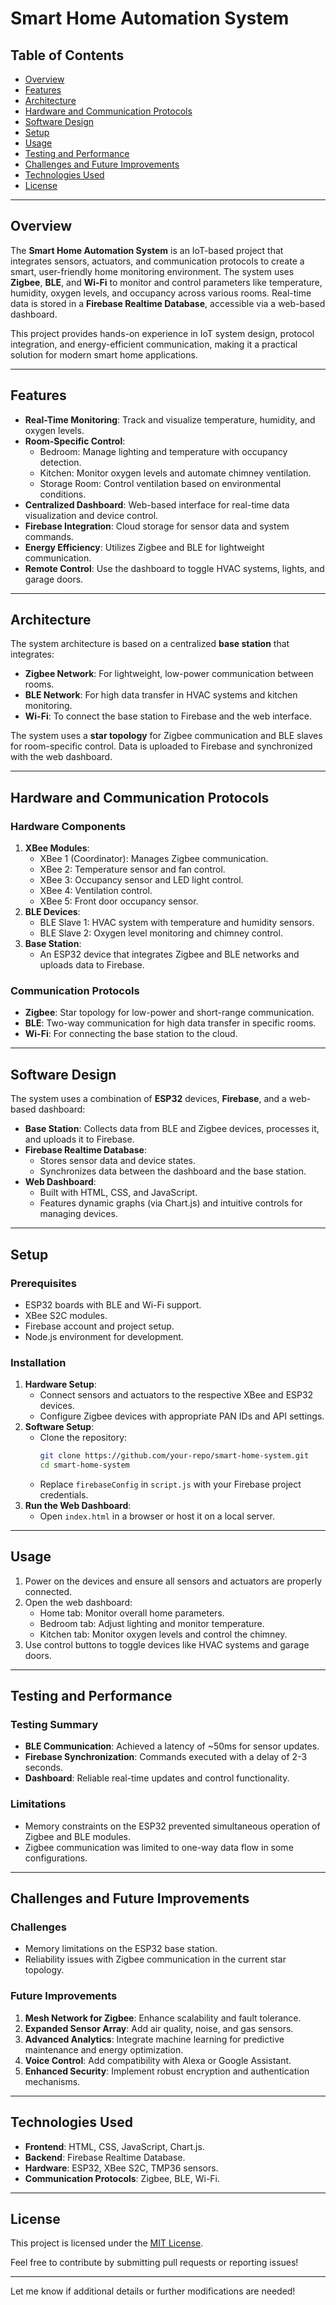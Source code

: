 # Smart Home Automation System

## Table of Contents
- [Overview](#overview)
- [Features](#features)
- [Architecture](#architecture)
- [Hardware and Communication Protocols](#hardware-and-communication-protocols)
- [Software Design](#software-design)
- [Setup](#setup)
- [Usage](#usage)
- [Testing and Performance](#testing-and-performance)
- [Challenges and Future Improvements](#challenges-and-future-improvements)
- [Technologies Used](#technologies-used)
- [License](#license)

---

## Overview
The **Smart Home Automation System** is an IoT-based project that integrates sensors, actuators, and communication protocols to create a smart, user-friendly home monitoring environment. The system uses **Zigbee**, **BLE**, and **Wi-Fi** to monitor and control parameters like temperature, humidity, oxygen levels, and occupancy across various rooms. Real-time data is stored in a **Firebase Realtime Database**, accessible via a web-based dashboard.

This project provides hands-on experience in IoT system design, protocol integration, and energy-efficient communication, making it a practical solution for modern smart home applications.

---

## Features
- **Real-Time Monitoring**: Track and visualize temperature, humidity, and oxygen levels.
- **Room-Specific Control**:
  - Bedroom: Manage lighting and temperature with occupancy detection.
  - Kitchen: Monitor oxygen levels and automate chimney ventilation.
  - Storage Room: Control ventilation based on environmental conditions.
- **Centralized Dashboard**: Web-based interface for real-time data visualization and device control.
- **Firebase Integration**: Cloud storage for sensor data and system commands.
- **Energy Efficiency**: Utilizes Zigbee and BLE for lightweight communication.
- **Remote Control**: Use the dashboard to toggle HVAC systems, lights, and garage doors.

---

## Architecture
The system architecture is based on a centralized **base station** that integrates:
- **Zigbee Network**: For lightweight, low-power communication between rooms.
- **BLE Network**: For high data transfer in HVAC systems and kitchen monitoring.
- **Wi-Fi**: To connect the base station to Firebase and the web interface.

The system uses a **star topology** for Zigbee communication and BLE slaves for room-specific control. Data is uploaded to Firebase and synchronized with the web dashboard.

---

## Hardware and Communication Protocols
### Hardware Components
1. **XBee Modules**:
   - XBee 1 (Coordinator): Manages Zigbee communication.
   - XBee 2: Temperature sensor and fan control.
   - XBee 3: Occupancy sensor and LED light control.
   - XBee 4: Ventilation control.
   - XBee 5: Front door occupancy sensor.
2. **BLE Devices**:
   - BLE Slave 1: HVAC system with temperature and humidity sensors.
   - BLE Slave 2: Oxygen level monitoring and chimney control.
3. **Base Station**:
   - An ESP32 device that integrates Zigbee and BLE networks and uploads data to Firebase.

### Communication Protocols
- **Zigbee**: Star topology for low-power and short-range communication.
- **BLE**: Two-way communication for high data transfer in specific rooms.
- **Wi-Fi**: For connecting the base station to the cloud.

---

## Software Design
The system uses a combination of **ESP32** devices, **Firebase**, and a web-based dashboard:
- **Base Station**: Collects data from BLE and Zigbee devices, processes it, and uploads it to Firebase.
- **Firebase Realtime Database**:
  - Stores sensor data and device states.
  - Synchronizes data between the dashboard and the base station.
- **Web Dashboard**:
  - Built with HTML, CSS, and JavaScript.
  - Features dynamic graphs (via Chart.js) and intuitive controls for managing devices.

---

## Setup
### Prerequisites
- ESP32 boards with BLE and Wi-Fi support.
- XBee S2C modules.
- Firebase account and project setup.
- Node.js environment for development.

### Installation
1. **Hardware Setup**:
   - Connect sensors and actuators to the respective XBee and ESP32 devices.
   - Configure Zigbee devices with appropriate PAN IDs and API settings.
2. **Software Setup**:
   - Clone the repository:
     ```bash
     git clone https://github.com/your-repo/smart-home-system.git
     cd smart-home-system
     ```
   - Replace `firebaseConfig` in `script.js` with your Firebase project credentials.
3. **Run the Web Dashboard**:
   - Open `index.html` in a browser or host it on a local server.

---

## Usage
1. Power on the devices and ensure all sensors and actuators are properly connected.
2. Open the web dashboard:
   - Home tab: Monitor overall home parameters.
   - Bedroom tab: Adjust lighting and monitor temperature.
   - Kitchen tab: Monitor oxygen levels and control the chimney.
3. Use control buttons to toggle devices like HVAC systems and garage doors.

---

## Testing and Performance
### Testing Summary
- **BLE Communication**: Achieved a latency of ~50ms for sensor updates.
- **Firebase Synchronization**: Commands executed with a delay of 2-3 seconds.
- **Dashboard**: Reliable real-time updates and control functionality.

### Limitations
- Memory constraints on the ESP32 prevented simultaneous operation of Zigbee and BLE modules.
- Zigbee communication was limited to one-way data flow in some configurations.

---

## Challenges and Future Improvements
### Challenges
- Memory limitations on the ESP32 base station.
- Reliability issues with Zigbee communication in the current star topology.

### Future Improvements
1. **Mesh Network for Zigbee**: Enhance scalability and fault tolerance.
2. **Expanded Sensor Array**: Add air quality, noise, and gas sensors.
3. **Advanced Analytics**: Integrate machine learning for predictive maintenance and energy optimization.
4. **Voice Control**: Add compatibility with Alexa or Google Assistant.
5. **Enhanced Security**: Implement robust encryption and authentication mechanisms.

---

## Technologies Used
- **Frontend**: HTML, CSS, JavaScript, Chart.js.
- **Backend**: Firebase Realtime Database.
- **Hardware**: ESP32, XBee S2C, TMP36 sensors.
- **Communication Protocols**: Zigbee, BLE, Wi-Fi.

---

## License
This project is licensed under the [MIT License](LICENSE).

Feel free to contribute by submitting pull requests or reporting issues!

--- 

Let me know if additional details or further modifications are needed!
